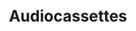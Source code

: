 ---
title: Audiocassettes
longTitle: 'Audiocassettes'
tags:
- gccommon
usedFor:
- "[[Sound recordings]]"
---